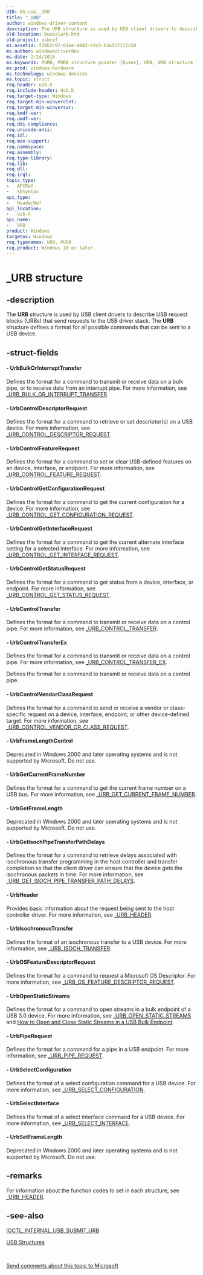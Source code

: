 ```yaml
---
UID: NS:usb._URB
title: "_URB"
author: windows-driver-content
description: The URB structure is used by USB client drivers to describe USB request blocks (URBs) that send requests to the USB driver stack. The URB structure defines a format for all possible commands that can be sent to a USB device.
old-location: buses\urb.htm
old-project: usbref
ms.assetid: f28b2c97-61ee-4843-b3c5-b3a55f172c50
ms.author: windowsdriverdev
ms.date: 2/24/2018
ms.keywords: PURB, PURB structure pointer [Buses], URB, URB structure [Buses], _URB, buses.urb, usb/PURB, usb/URB, usbstrct_20441a98-258d-44d2-b414-67b336a44fac.xml
ms.prod: windows-hardware
ms.technology: windows-devices
ms.topic: struct
req.header: usb.h
req.include-header: Usb.h
req.target-type: Windows
req.target-min-winverclnt: 
req.target-min-winversvr: 
req.kmdf-ver: 
req.umdf-ver: 
req.ddi-compliance: 
req.unicode-ansi: 
req.idl: 
req.max-support: 
req.namespace: 
req.assembly: 
req.type-library: 
req.lib: 
req.dll: 
req.irql: 
topic_type:
-	APIRef
-	kbSyntax
api_type:
-	HeaderDef
api_location:
-	usb.h
api_name:
-	URB
product: Windows
targetos: Windows
req.typenames: URB, PURB
req.product: Windows 10 or later.
---
```


# _URB structure


## -description


The <b>URB</b> structure is used by USB client drivers to describe USB request blocks (URBs) that send requests to the USB driver stack. The <b>URB</b> structure defines a format for all possible commands that can be sent to a USB device.


## -struct-fields






#### - UrbBulkOrInterruptTransfer

Defines the format for a command to transmit or receive data on a bulk pipe, or to receive data from an interrupt pipe. For more information, see <a href="https://msdn.microsoft.com/library/windows/hardware/ff540352">_URB_BULK_OR_INTERRUPT_TRANSFER</a>.


#### - UrbControlDescriptorRequest

Defines the format for a command to retrieve or set descriptor(s) on a USB device. For more information, see <a href="https://msdn.microsoft.com/library/windows/hardware/ff540357">_URB_CONTROL_DESCRIPTOR_REQUEST</a>.


#### - UrbControlFeatureRequest

Defines the format for a command to set or clear USB-defined features on an device, interface, or endpoint. For more information, see <a href="https://msdn.microsoft.com/library/windows/hardware/ff540361">_URB_CONTROL_FEATURE_REQUEST</a>.


#### - UrbControlGetConfigurationRequest

Defines the format for a command to get the current configuration for a device. For more information, see <a href="https://msdn.microsoft.com/library/windows/hardware/ff540365">_URB_CONTROL_GET_CONFIGURATION_REQUEST</a>.


#### - UrbControlGetInterfaceRequest

Defines the format for a command to get the current alternate interface setting for a selected interface. For more information, see <a href="https://msdn.microsoft.com/library/windows/hardware/ff540373">_URB_CONTROL_GET_INTERFACE_REQUEST</a>.


#### - UrbControlGetStatusRequest

Defines the format for a command to get status from a device, interface, or endpoint. For more information, see <a href="https://msdn.microsoft.com/library/windows/hardware/ff540378">_URB_CONTROL_GET_STATUS_REQUEST</a>.


#### - UrbControlTransfer

Defines the format for a command to transmit or receive data on a control pipe. For more information, see <a href="https://msdn.microsoft.com/library/windows/hardware/ff540384">_URB_CONTROL_TRANSFER</a>.


#### - UrbControlTransferEx

Defines the format for a command to transmit or receive data on a control pipe. For more information, see <a href="https://msdn.microsoft.com/library/windows/hardware/ff540387">_URB_CONTROL_TRANSFER_EX</a>.

Defines the format for a command to transmit or receive data on a control pipe. 


#### - UrbControlVendorClassRequest

Defines the format for a command to send or receive a vendor or class-specific request on a device, interface, endpoint, or other device-defined target. For more information, see <a href="https://msdn.microsoft.com/library/windows/hardware/ff540393">_URB_CONTROL_VENDOR_OR_CLASS_REQUEST</a>.


#### - UrbFrameLengthControl

Deprecated in Windows 2000 and later operating systems and is not supported by Microsoft. Do not use. 


#### - UrbGetCurrentFrameNumber

Defines the format for a command to get the current frame number on a USB bus. For more information, see <a href="https://msdn.microsoft.com/library/windows/hardware/ff540401">_URB_GET_CURRENT_FRAME_NUMBER</a>.


#### - UrbGetFrameLength

Deprecated in Windows 2000 and later operating systems and is not supported by Microsoft. Do not use. 


#### - UrbGetIsochPipeTransferPathDelays

Defines the format for a command to retrieve delays associated with isochronous transfer programming in the host controller and transfer completion so that the client driver can ensure that the device gets the isochronous packets in time. 
For more information, see <a href="https://msdn.microsoft.com/70B74088-C537-4104-A535-F41A24BB72A5">_URB_GET_ISOCH_PIPE_TRANSFER_PATH_DELAYS</a>.


#### - UrbHeader

Provides basic information about the request being sent to the host controller driver. For more information, see <a href="https://msdn.microsoft.com/library/windows/hardware/ff540409">_URB_HEADER</a>.


#### - UrbIsochronousTransfer

Defines the format of an isochronous transfer to a USB device. For more information, see <a href="https://msdn.microsoft.com/library/windows/hardware/ff540414">_URB_ISOCH_TRANSFER</a>.


#### - UrbOSFeatureDescriptorRequest

Defines the format for a command to request a Microsoft OS Descriptor. For more information, see <a href="https://msdn.microsoft.com/library/windows/hardware/ff540417">_URB_OS_FEATURE_DESCRIPTOR_REQUEST</a>.


#### - UrbOpenStaticStreams

Defines the format for a command to open streams in a bulk endpoint of a USB 3.0 device. For more information, see <a href="https://msdn.microsoft.com/library/windows/hardware/hh406294">_URB_OPEN_STATIC_STREAMS</a> and <a href="https://msdn.microsoft.com/library/windows/hardware/hh450846">How to Open and Close Static Streams in a USB Bulk Endpoint</a>.


#### - UrbPipeRequest

Defines the format for a command for a  pipe in a USB endpoint. For more information, see <a href="https://msdn.microsoft.com/library/windows/hardware/ff540419">_URB_PIPE_REQUEST</a>.


#### - UrbSelectConfiguration

Defines the format of a select configuration command for a USB device. For more information, see <a href="https://msdn.microsoft.com/library/windows/hardware/ff540422">_URB_SELECT_CONFIGURATION</a>.


#### - UrbSelectInterface

Defines the format of a select interface command for a USB device. For more information, see <a href="https://msdn.microsoft.com/library/windows/hardware/ff540425">_URB_SELECT_INTERFACE</a>.


#### - UrbSetFrameLength

Deprecated in Windows 2000 and later operating systems and is not supported by Microsoft. Do not use. 


## -remarks



For information about the function codes to set in each structure, see <a href="https://msdn.microsoft.com/library/windows/hardware/ff540409">_URB_HEADER</a>.




## -see-also




<a href="https://msdn.microsoft.com/library/windows/hardware/ff537271">IOCTL_INTERNAL_USB_SUBMIT_URB</a>



<a href="https://msdn.microsoft.com/library/windows/hardware/ff540160">USB Structures</a>
 

 

<a href="mailto:wsddocfb@microsoft.com?subject=Documentation%20feedback [usbref\buses]:%20URB structure%20 RELEASE:%20(2/24/2018)&amp;body=%0A%0APRIVACY STATEMENT%0A%0AWe use your feedback to improve the documentation. We don't use your email address for any other purpose, and we'll remove your email address from our system after the issue that you're reporting is fixed. While we're working to fix this issue, we might send you an email message to ask for more info. Later, we might also send you an email message to let you know that we've addressed your feedback.%0A%0AFor more info about Microsoft's privacy policy, see http://privacy.microsoft.com/en-us/default.aspx." title="Send comments about this topic to Microsoft">Send comments about this topic to Microsoft</a>

